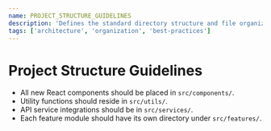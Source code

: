 ```yaml
---
name: PROJECT_STRUCTURE_GUIDELINES
description: 'Defines the standard directory structure and file organization for new components and modules within the project.'
tags: ['architecture', 'organization', 'best-practices']
---
```


# Project Structure Guidelines

- All new React components should be placed in `src/components/`.
- Utility functions should reside in `src/utils/`.
- API service integrations should be in `src/services/`.
- Each feature module should have its own directory under `src/features/`.
